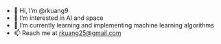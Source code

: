 - 👋 Hi, I’m @rkuang9
- 👀 I’m interested in AI and space
- 🌱 I’m currently learning and implementing machine learning algorithms
- 📫 Reach me at rkuang25@gmail.com

<!---
rkuang9/rkuang9 is a ✨ special ✨ repository because its `README.md` (this file) appears on your GitHub profile.
You can click the Preview link to take a look at your changes.
--->
